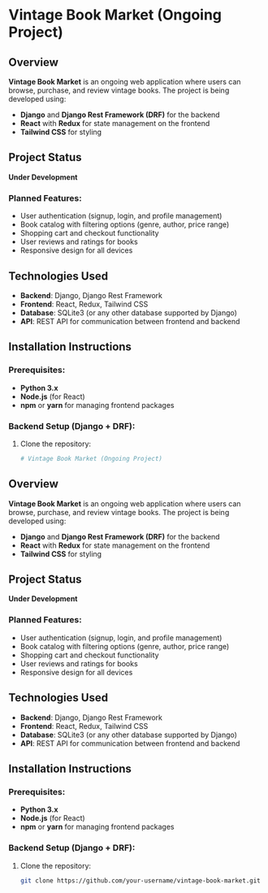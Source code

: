 # Vintage Book Market (Ongoing Project)

## Overview
**Vintage Book Market** is an ongoing web application where users can browse, purchase, and review vintage books. The project is being developed using:
- **Django** and **Django Rest Framework (DRF)** for the backend
- **React** with **Redux** for state management on the frontend
- **Tailwind CSS** for styling

## Project Status
**Under Development**

### Planned Features:
- User authentication (signup, login, and profile management)
- Book catalog with filtering options (genre, author, price range)
- Shopping cart and checkout functionality
- User reviews and ratings for books
- Responsive design for all devices

## Technologies Used
- **Backend**: Django, Django Rest Framework
- **Frontend**: React, Redux, Tailwind CSS
- **Database**: SQLite3 (or any other database supported by Django)
- **API**: REST API for communication between frontend and backend

## Installation Instructions

### Prerequisites:
- **Python 3.x**
- **Node.js** (for React)
- **npm** or **yarn** for managing frontend packages

### Backend Setup (Django + DRF):
1. Clone the repository:
   ```bash
   # Vintage Book Market (Ongoing Project)

## Overview
**Vintage Book Market** is an ongoing web application where users can browse, purchase, and review vintage books. The project is being developed using:
- **Django** and **Django Rest Framework (DRF)** for the backend
- **React** with **Redux** for state management on the frontend
- **Tailwind CSS** for styling

## Project Status
**Under Development**

### Planned Features:
- User authentication (signup, login, and profile management)
- Book catalog with filtering options (genre, author, price range)
- Shopping cart and checkout functionality
- User reviews and ratings for books
- Responsive design for all devices

## Technologies Used
- **Backend**: Django, Django Rest Framework
- **Frontend**: React, Redux, Tailwind CSS
- **Database**: SQLite3 (or any other database supported by Django)
- **API**: REST API for communication between frontend and backend

## Installation Instructions

### Prerequisites:
- **Python 3.x**
- **Node.js** (for React)
- **npm** or **yarn** for managing frontend packages

### Backend Setup (Django + DRF):
1. Clone the repository:
   ```bash
   git clone https://github.com/your-username/vintage-book-market.git

